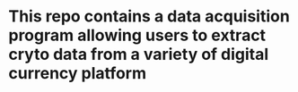# This repo contains a data acquisition program allowing users to extract cryto data from a variety of digital currency platform 
